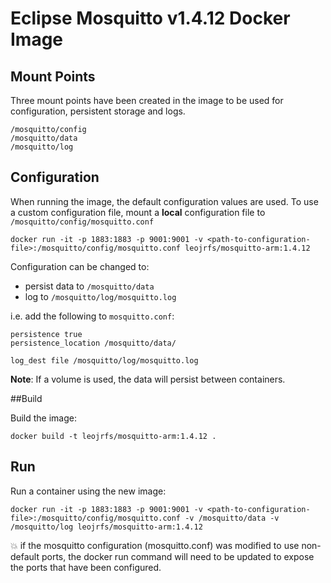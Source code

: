 # Eclipse Mosquitto v1.4.12 Docker Image

## Mount Points

Three mount points have been created in the image to be used for configuration, persistent storage and logs.

```
/mosquitto/config
/mosquitto/data
/mosquitto/log
```


## Configuration

When running the image, the default configuration values are used.
To use a custom configuration file, mount a **local** configuration file to `/mosquitto/config/mosquitto.conf`

```
docker run -it -p 1883:1883 -p 9001:9001 -v <path-to-configuration-file>:/mosquitto/config/mosquitto.conf leojrfs/mosquitto-arm:1.4.12
```

Configuration can be changed to:

* persist data to `/mosquitto/data`
* log to `/mosquitto/log/mosquitto.log`

i.e. add the following to `mosquitto.conf`:

```
persistence true
persistence_location /mosquitto/data/

log_dest file /mosquitto/log/mosquitto.log
```

**Note**: If a volume is used, the data will persist between containers.

##Build

Build the image:

```
docker build -t leojrfs/mosquitto-arm:1.4.12 .
```

## Run

Run a container using the new image:

```
docker run -it -p 1883:1883 -p 9001:9001 -v <path-to-configuration-file>:/mosquitto/config/mosquitto.conf -v /mosquitto/data -v /mosquitto/log leojrfs/mosquitto-arm:1.4.12
```

:boom: if the mosquitto configuration (mosquitto.conf) was modified
to use non-default ports, the docker run command will need to be updated
to expose the ports that have been configured.

